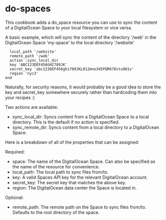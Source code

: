 # do-spaces

This cookbook adds a do_space resource you can use to sync the content of
a DigitalOcean Space to your local filesystem or vice versa.

A basic example, which will sync the content of the directory '/web' in the
DigitalOcean Space 'my-space' to the local directory '/website'

```do_space 'my-space' do
  local_path '/website'
  remote_path '/web'
  action :sync_local_dir
  key 'ABC123DEF456GHI789JK'
  secret_key 'abc123DEF456ghi789JKL012mno345PQR678stu901v'
  region 'nyc3'
end
```

Naturally, for security reasons, it would probably be a good idea to store the
key and secret_key somewhere securely rather than hardcoding them into your
recipes :)

Two actions are available:
* sync_local_dir:  Syncs content from a DigitalOcean Space to a local directory. This is the default if no action is specified.
* sync_remote_dir: Syncs content from a local directory to a DigitalOcean Space.

Here is a breakdown of all of the properties that can be assigned:

Required:
* space:       The name of the DigitalOcean Space. Can also be specified as the name of the resource for convenience.
* local_path:  The local path to sync files from/to.
* key:         A valid Spaces API key for the relevant DigitalOcean account.
* secret_key:  The secret key that matches the above key.
* region:      The DigitalOcean data center the Space is located in.

Optional:
* remote_path: The remote path on the Space to sync files from/to. Defaults to the root directory of the space.
